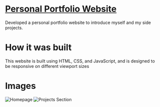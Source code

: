 # [Personal Portfolio Website](https://shiftyts.github.io/)

Developed a personal portfolio website to introduce myself and my side projects.

# How it was built
This website is built using HTML, CSS, and JavaScript, and is designed to be responsive on different viewport sizes

# Images
![Homepage](https://user-images.githubusercontent.com/85039779/212900128-52240060-a00c-445c-8176-a7f3f1bfc4f5.png)
![Projects Section](https://user-images.githubusercontent.com/85039779/212900279-1b2e93a8-2258-46e5-aab6-8ccaa3ad2389.png)


